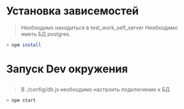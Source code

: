# Установка зависемостей

>Необходимо находиться в test_work_self_server
>Необходимо иметь БД postgres.

```sh
> npm install
```

# Запуск Dev окружения

## 

>В ./config/db.js необходимо настроить подключение к БД

```sh
> npm start
```
